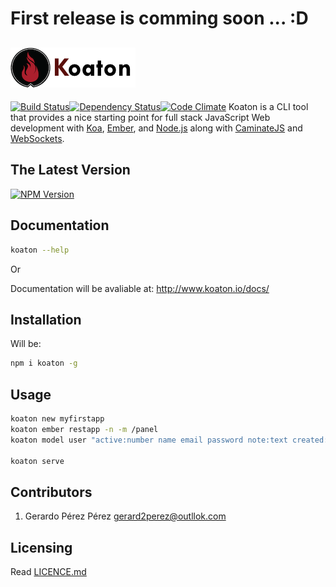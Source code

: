 # First release is comming soon ... :D
![Koaton](/templates/public/img/koaton2.png)
-----------
[![Build Status](https://img.shields.io/travis/gerard2p/koaton.svg?style=flat-square&branch=master)](https://travis-ci.org/gerard2p/koaton)[![Dependency Status](https://david-dm.org/gerard2p/koaton.svg?style=flat-square)](https://david-dm.org/gerard2p/koaton)[![Code Climate](https://codeclimate.com/github/gerard2p/koaton/badges/gpa.svg)](https://codeclimate.com/github/gerard2p/koaton)
Koaton is a CLI tool that provides a nice starting point for full stack JavaScript Web development with [Koa](http://koajs.com/), [Ember](http://emberjs.com/), and [Node.js](http://www.nodejs.org/) along with [CaminateJS](http://www.camintejs.com/) and [WebSockets](https://developer.mozilla.org/en/docs/WebSockets).

  The Latest Version
  ------------------
 [![NPM Version](http://img.shields.io/npm/v/koaton.svg?style=flat-square)](https://www.npmjs.org/package/koaton)

## Documentation

```bash
koaton --help
```
Or

Documentation will be avaliable at:
<http://www.koaton.io/docs/>

## Installation

  Will be:
```sh
npm i koaton -g
```

## Usage
```zsh
koaton new myfirstapp
koaton ember restapp -n -m /panel
koaton model user "active:number name email password note:text created:date" -e restapp -r

koaton serve
```

## Contributors

1. Gerardo Pérez Pérez <gerard2perez@outllok.com>


## Licensing
Read [LICENCE.md](LICENCE.md)
